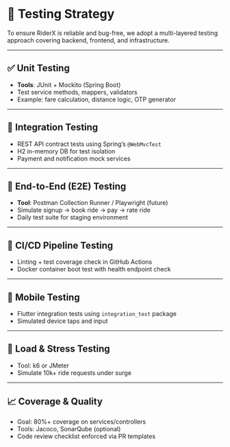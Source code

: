 # 🧪 Testing Strategy

To ensure RiderX is reliable and bug-free, we adopt a multi-layered testing approach covering backend, frontend, and infrastructure.

---

## ✅ Unit Testing

- **Tools**: JUnit + Mockito (Spring Boot)
- Test service methods, mappers, validators
- Example: fare calculation, distance logic, OTP generator

---

## 🧩 Integration Testing

- REST API contract tests using Spring’s `@WebMvcTest`
- H2 in-memory DB for test isolation
- Payment and notification mock services

---

## 🧪 End-to-End (E2E) Testing

- **Tool**: Postman Collection Runner / Playwright (future)
- Simulate signup → book ride → pay → rate ride
- Daily test suite for staging environment

---

## 🔁 CI/CD Pipeline Testing

- Linting + test coverage check in GitHub Actions
- Docker container boot test with health endpoint check

---

## 📲 Mobile Testing

- Flutter integration tests using `integration_test` package
- Simulated device taps and input

---

## 🔬 Load & Stress Testing

- Tool: k6 or JMeter
- Simulate 10k+ ride requests under surge

---

## 📈 Coverage & Quality

- Goal: 80%+ coverage on services/controllers
- Tools: Jacoco, SonarQube (optional)
- Code review checklist enforced via PR templates
